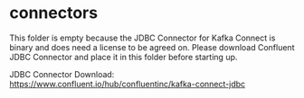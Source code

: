 # connectors

This folder is empty because the JDBC Connector for Kafka Connect is binary and does need a license to be agreed on.
Please download Confluent JDBC Connector and place it in this folder before starting up.

JDBC Connector Download: <https://www.confluent.io/hub/confluentinc/kafka-connect-jdbc>
